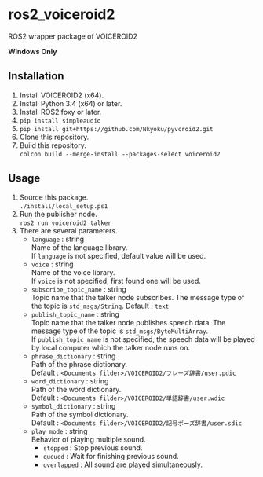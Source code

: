 # ros2_voiceroid2
ROS2 wrapper package of VOICEROID2

__Windows Only__

## Installation
1. Install VOICEROID2 (x64).
1. Install Python 3.4 (x64) or later.
1. Install ROS2 foxy or later.
1. `pip install simpleaudio`
1. `pip install git+https://github.com/Nkyoku/pyvcroid2.git`
1. Clone this repository.
1. Build this repository.  
`colcon build --merge-install --packages-select voiceroid2`

## Usage
1. Source this package.  
   `./install/local_setup.ps1`
1. Run the publisher node.  
   `ros2 run voiceroid2 talker`
1. There are several parameters.
   - `language` : string  
     Name of the language library.  
     If `language` is not specified, default value will be used.
   - `voice` : string  
     Name of the voice library.  
     If `voice` is not specified, first found one will be used.
   - `subscribe_topic_name` : string  
     Topic name that the talker node subscribes.
     The message type of the topic is `std_msgs/String`.
     Default : `text`
   - `publish_topic_name` : string  
     Topic name that the talker node publishes speech data.
     The message type of the topic is `std_msgs/ByteMultiArray`.  
     If `publish_topic_name` is not specified, the speech data will be played by local computer which the talker node runs on.
   - `phrase_dictionary` : string  
     Path of the phrase dictionary.  
     Default : `<Documents filder>/VOICEROID2/フレーズ辞書/user.pdic`
   - `word_dictionary` : string  
     Path of the word dictionary.  
     Default : `<Documents filder>/VOICEROID2/単語辞書/user.wdic`
   - `symbol_dictionary` : string  
     Path of the symbol dictionary.  
     Default : `<Documents filder>/VOICEROID2/記号ポーズ辞書/user.sdic`
   - `play_mode` : string  
     Behavior of playing multiple sound.  
     - `stopped` : Stop previous sound.
     - `queued` : Wait for finishing previous sound.
     - `overlapped` : All sound are played simultaneously.
